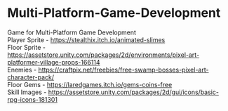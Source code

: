 # Multi-Platform-Game-Development
Game for Multi-Platform Game Development<br/>
Player Sprite - https://stealthix.itch.io/animated-slimes <br/>
Floor Sprite - https://assetstore.unity.com/packages/2d/environments/pixel-art-platformer-village-props-166114 <br/>
Enemies - https://craftpix.net/freebies/free-swamp-bosses-pixel-art-character-pack/ <br/>
Floor Gems - https://laredgames.itch.io/gems-coins-free <br/>
Skill Images - https://assetstore.unity.com/packages/2d/gui/icons/basic-rpg-icons-181301
